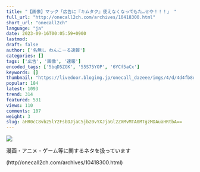 ```yaml
---
title: "【画像】マック「広告に『キムタク』使えなくなってもた…せや！！！」 "
full_url: "http://onecall2ch.com/archives/10418300.html"
short_url: "onecall2ch"
language: "ja"
date: 2023-09-16T00:05:59+0900
lastmod: 
draft: false
author: ['名無し わんこーる速報']
categories: []
tags: ['広告', '画像', '速報']
encoded_tags: ['5bqD5ZGK', '55S75YOP', '6YCf5aCx']
keywords: []
thumbnail: "https://livedoor.blogimg.jp/onecall_dazeee/imgs/4/d/4d4fb8df-s.jpg"
popular: 184
latest: 1093
trend: 314
featured: 531
views: 110
comments: 107
weight: 3
slug: aHR0cC8vb25lY2FsbDJjaC5jb20vYXJjaGl2ZXMvMTA0MTgzMDAuaHRtbA==
---
```


![](https://livedoor.blogimg.jp/onecall_dazeee/imgs/4/d/4d4fb8df-s.jpg)

<div> <p id='blog-description'>漫画・アニメ・ゲーム等に関するネタを扱っています</p> </div> 

(http//onecall2ch.com/archives/10418300.html)
